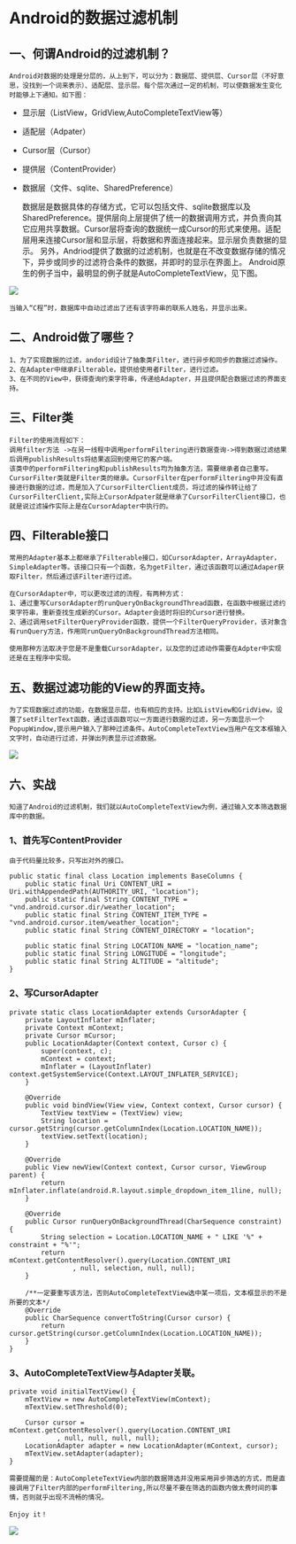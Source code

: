 # Android的数据过滤机制
## 一、何谓Android的过滤机制？

    Android对数据的处理是分层的，从上到下，可以分为：数据层、提供层、Cursor层（不好意思，没找到一个词来表示）、适配层、显示层。每个层次通过一定的机制，可以使数据发生变化时能够上下通知。如下图：

* 显示层（ListView，GridView,AutoCompleteTextView等）
* 适配层（Adpater）
* Cursor层（Cursor）
* 提供层（ContentProvider）
* 数据层（文件、sqlite、SharedPreference）

    数据层是数据具体的存储方式，它可以包括文件、sqlite数据库以及SharedPreference。提供层向上层提供了统一的数据调用方式，并负责向其它应用共享数据。Cursor层将查询的数据统一成Cursor的形式来使用。适配层用来连接Cursor层和显示层，将数据和界面连接起来。显示层负责数据的显示。
    另外，Andriod提供了数据的过滤机制，也就是在不改变数据存储的情况下，异步或同步的过滤符合条件的数据，并即时的显示在界面上。
    Android原生的例子当中，最明显的例子就是AutoCompleteTextView，见下图。

![](img/a047_001.png)

    当输入“C程”时，数据库中自动过滤出了还有该字符串的联系人姓名，并显示出来。

##  二、Android做了哪些？
    1、为了实现数据的过滤，andorid设计了抽象类Filter，进行异步和同步的数据过滤操作。
    2、在Adapter中继承Filterable，提供给使用者Filter，进行过滤。
    3、在不同的View中，获得查询约束字符串，传递给Adapter，并且提供配合数据过滤的界面支持。

## 三、Filter类
    Filter的使用流程如下：
    调用filter方法 ->在另一线程中调用performFiltering进行数据查询->得到数据过滤结果后调用publishResults将结果返回到使用它的客户端。
    该类中的performFiltering和publishResults均为抽象方法，需要继承者自己重写。
    CursorFilter类就是Filter类的继承。CursorFilter在performFiltering中并没有直接进行数据的过滤，而是加入了CursorFilterClient成员，将过滤的操作转让给了CursorFilterClient,实际上CursorAdpater就是继承了CursorFilterClient接口，也就是说过滤操作实际上是在CursorAdapter中执行的。

## 四、Filterable接口
    常用的Adapter基本上都继承了Filterable接口，如CursorAdapter，ArrayAdapter，SimpleAdapter等。该接口只有一个函数，名为getFilter，通过该函数可以通过Adaper获取Filter，然后通过该Filter进行过滤。

    在CursorAdapter中，可以更改过滤的流程，有两种方式：
    1、通过重写CursorAdapter的runQueryOnBackgroundThread函数，在函数中根据过滤约束字符串，重新查找生成新的Cursor。Adapter会适时将旧的Cursor进行替换。
    2、通过调用setFilterQueryProvider函数，提供一个FilterQueryProvider，该对象含有runQuery方法，作用同runQueryOnBackgroundThread方法相同。

    使用那种方法取决于您是不是重载CursorAdapter，以及您的过滤动作需要在Adpter中实现还是在主程序中实现。

## 五、数据过滤功能的View的界面支持。
    为了实现数据过滤的功能，在数据显示层，也有相应的支持。比如ListView和GridView，设置了setFilterText函数，通过该函数可以一方面进行数据的过滤，另一方面显示一个PopupWindow,提示用户输入了那种过滤条件。AutoCompleteTextView当用户在文本框输入文字时，自动进行过滤，并弹出列表显示过滤数据。


![](img/a047_002.png)

## 六、实战

    知道了Android的过滤机制，我们就以AutoCompleteTextView为例，通过输入文本筛选数据库中的数据。

### 1、首先写ContentProvider
    由于代码量比较多，只写出对外的接口。
```
public static final class Location implements BaseColumns {
    public static final Uri CONTENT_URI = Uri.withAppendedPath(AUTHORITY_URI, "location");
    public static final String CONTENT_TYPE = "vnd.android.cursor.dir/weather_location";
    public static final String CONTENT_ITEM_TYPE = "vnd.android.cursor.item/weather_location";
    public static final String CONTENT_DIRECTORY = "location";

    public static final String LOCATION_NAME = "location_name";
    public static final String LONGITUDE = "longitude";
    public static final String ALTITUDE = "altitude";
}
```
### 2、写CursorAdapter
```
private static class LocationAdapter extends CursorAdapter {
    private LayoutInflater mInflater;
    private Context mContext;
    private Cursor mCursor;
    public LocationAdapter(Context context, Cursor c) {
        super(context, c);
        mContext = context;
        mInflater = (LayoutInflater) context.getSystemService(Context.LAYOUT_INFLATER_SERVICE);
    }

    @Override
    public void bindView(View view, Context context, Cursor cursor) {
        TextView textView = (TextView) view;
        String location = cursor.getString(cursor.getColumnIndex(Location.LOCATION_NAME));
        textView.setText(location);
    }

    @Override
    public View newView(Context context, Cursor cursor, ViewGroup parent) {
        return mInflater.inflate(android.R.layout.simple_dropdown_item_1line, null);
    }

    @Override
    public Cursor runQueryOnBackgroundThread(CharSequence constraint) {
        String selection = Location.LOCATION_NAME + " LIKE '%" + constraint + "%'";
        return mContext.getContentResolver().query(Location.CONTENT_URI
                , null, selection, null, null);
    }

    /**一定要重写该方法，否则AutoCompleteTextView选中某一项后，文本框显示的不是所要的文本*/
    @Override
    public CharSequence convertToString(Cursor cursor) {
        return cursor.getString(cursor.getColumnIndex(Location.LOCATION_NAME));
    }
}
```
### 3、AutoCompleteTextView与Adapter关联。
```
private void initialTextView() {
    mTextView = new AutoCompleteTextView(mContext);
    mTextView.setThreshold(0);

    Cursor cursor = mContext.getContentResolver().query(Location.CONTENT_URI
            , null, null, null, null);
    LocationAdapter adapter = new LocationAdapter(mContext, cursor);
    mTextView.setAdapter(adapter);
}
```
    需要提醒的是：AutoCompleteTextView内部的数据筛选并没用采用异步筛选的方式，而是直接调用了Filter内部的performFiltering,所以尽量不要在筛选的函数内做太费时间的事情，否则就乎出现不流畅的情况。

    Enjoy it！
![](img/a047_003.png)
